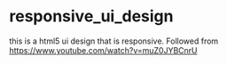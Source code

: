 # responsive_ui_design
this is a html5 ui design that is responsive. Followed from https://www.youtube.com/watch?v=muZ0JYBCnrU
